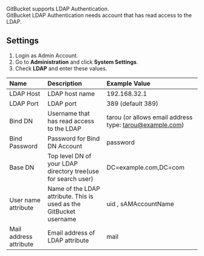 GitBucket supports LDAP Authentication. <br />
GitBucket LDAP Authentication needs account that has read access to the LDAP.

## Settings

1. Login as Admin Account.
2. Go to **Administration** and click **System Settings**.
3. Check **LDAP** and enter these values.

| Name | Description | Example Value |
|:-----|:------------|:--------------|
| LDAP Host | LDAP host name | 192.168.32.1 |
| LDAP Port | LDAP port | 389 (default 389) |
| Bind DN | Username that has read access to the LDAP | tarou (or allows email address type: tarou@example.com) |
| Bind Password | Password for Bind DN Account | password |
| Base DN | Top level DN of your LDAP directory tree(use for search user) | DC=example.com,DC=com |
| User name attribute | Name of the LDAP attribute. This is used as the GitBucket username | uid , sAMAccountName |
| Mail address attribute | Email address of LDAP attribute | mail |
